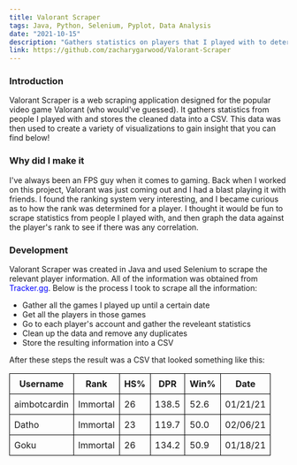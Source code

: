 ```yaml
---
title: Valorant Scraper
tags: Java, Python, Selenium, Pyplot, Data Analysis
date: "2021-10-15"
description: "Gathers statistics on players that I played with to determine if there was a correlation between ranks and certain statistics."
link: https://github.com/zacharygarwood/Valorant-Scraper
---
```


### Introduction
Valorant Scraper is a web scraping application designed for the popular video game Valorant (who would've guessed). It gathers statistics from people I played with and stores the cleaned data into a CSV. This data was then used to create a variety of visualizations to gain insight that you can find below!

### Why did I make it
I've always been an FPS guy when it comes to gaming. Back when I worked on this project, Valorant was just coming out and I had a blast playing it with friends. I found the ranking system very interesting, and I became curious as to how the rank was determined for a player. I thought it would be fun to scrape statistics from people I played with, and then graph the data against the player's rank to see if there was any correlation. 

### Development
Valorant Scraper was created in Java and used Selenium to scrape the relevant player information. All of the information was obtained from <a href="https://tracker.gg/valorant" class="link" target="_blank">Tracker.gg</a>. Below is the process I took to scrape all the information:
- Gather all the games I played up until a certain date
- Get all the players in those games 
- Go to each player's account and gather the reveleant statistics
- Clean up the data and remove any duplicates
- Store the resulting information into a CSV

After these steps the result was a CSV that looked something like this:

<table class="table">
  <tr>
    <th>Username</th>
    <th>Rank</th>
    <th>HS%</th>
    <th>DPR</th>
    <th>Win%</th>
    <th>Date</th>
  </tr>
  <tr>
    <td>aimbotcardin</td>
    <td>Immortal</td>
    <td>26</td>
    <td>138.5</td>
    <td>52.6</td>
    <td>01/21/21</td>
  </tr>
  <tr>
    <td>Datho</td>
    <td>Immortal</td>
    <td>23</td>
    <td>119.7</td>
    <td>50.0</td>
    <td>02/06/21</td>
  </tr>
  <tr>
    <td>Goku</td>
    <td>Immortal</td>
    <td>26</td>
    <td>134.2</td>
    <td>50.9</td>
    <td>01/18/21</td>
  </tr>
</table>

With this data came the fun part... graphs!

<img alt="Correlation Matrix" src="/assets/valorant-scraper/correlation-matrix.png" width="100%" height="100%" style="margin-right: 20px"/>
Note: Shows the correlations between all the different statistics. The largest correlation with the rank came from the headshot percentage which had a correlation of 0.79.

<img alt="Pairplot" src="/assets/valorant-scraper/pairplot.png" width="100%" height="100%" style="margin-right: 20px"/>
Note: Pairplot that visualizes all the data where the colors are the different ranks. Didn't get much out of this graph but thought it looked really cool.

<img alt="HS % vs Rank" src="/assets/valorant-scraper/hs_per_vs_rank.png" width="100%" height="100%" style="margin-right: 20px"/>
Note: Scatter plot showing headshot percentage on the y-axis and the rank number (0 = lowest rank, 15 = highest rank) on the x-axis.

I also made scatter plots for the statistics DPR (Damage per Round), KPR (Kills per Round), SPR (Score per Round), KD (Kill/Death Ratio), and Win percentage all of which were plotted against the rank like the graph above. I'm not showing those graphs as they did not have any significant correlation. All of the graphs were created in Python with the help of <a href="https://matplotlib.org/stable/tutorials/introductory/pyplot.html" class="link" target="_blank">pyplot</a>.

In the end, I found that headshot percentages had the highest correlation with the ranks. This makes sense as the better one can aim, in a game focused around aiming, the higher the rank they will achieve. Even though this finding wasn't groundbreaking, I had a fun time during the process, and it was interesting to see how certain statistics could impact one's rank in Valorant. 


### Future Work
I'm not sure I'll get around to implementing it, but it would have been really cool to have some sort of GUI to generate and display all the graphs after scraping the data. Other than that, I am content with where the project ended up.

#### Thanks for reading!

<style>
  img {
    margin-top: 2rem;
  }

  .link {
    color: #0000FF;
    text-decoration: none;
  }
  .link:hover {
    text-decoration: underline;
  }

  .table {
    border-collapse: collapse;
    width: 100%;
    height: 100%;
  }

  .table th,
  .table td {
    border: 1px solid black;
    padding: 8px;
  }

  @media (max-width: 600px) {
    .table th,
    .table td {
      font-size: 12px;
      padding: 6px;
    }
  }

</style>